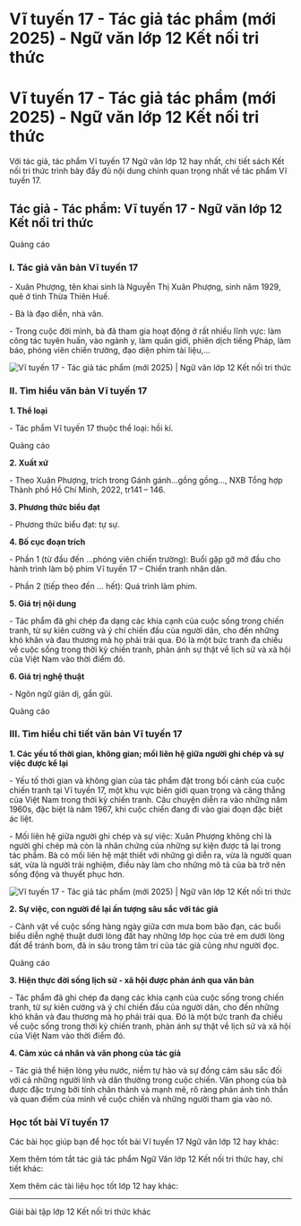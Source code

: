 # Vĩ tuyến 17 - Tác giả tác phẩm (mới 2025) - Ngữ văn lớp 12 Kết nối tri thức

# Vĩ tuyến 17 - Tác giả tác phẩm (mới 2025) - Ngữ văn lớp 12 Kết nối tri thức

Với tác giả, tác phẩm Vĩ tuyến 17 Ngữ văn lớp 12 hay nhất, chi tiết sách Kết nối tri thức trình bày đầy đủ nội dung chính quan trọng nhất về tác phẩm Vĩ tuyến 17.

## Tác giả - Tác phẩm: Vĩ tuyến 17 - Ngữ văn lớp 12 Kết nối tri thức

Quảng cáo

### **I. Tác giả văn bản Vĩ tuyến 17**

\- Xuân Phượng, tên khai sinh là Nguyễn Thị Xuân Phượng, sinh năm 1929, quê ở tỉnh Thừa Thiên Huế.

\- Bà là đạo diễn, nhà văn.

\- Trong cuộc đời mình, bà đã tham gia hoạt động ở rất nhiều lĩnh vực: làm công tác tuyên huấn, vào ngành y, làm quân giới, phiên dịch tiếng Pháp, làm báo, phóng viên chiến trường, đạo diện phim tài liệu,…

![Vĩ tuyến 17 - Tác giả tác phẩm \(mới 2025\) | Ngữ văn lớp 12 Kết nối tri thức](https://vietjack.com/soan-van-lop-12-kn/images/tac-gia-tac-pham-vi-tuyen-17.PNG)

### **II. Tìm hiểu văn bản Vĩ tuyến 17**

**1\. Thể loại**

\- Tác phẩm Vĩ tuyến 17 thuộc thể loại: hồi kí.

Quảng cáo

**2\. Xuất xứ**

\- Theo Xuân Phượng, trích trong Gánh gánh…gồng gồng…, NXB Tổng hợp Thành phố Hồ Chí Minh, 2022, tr141 – 146.

**3\. Phương thức biểu đạt**

\- Phương thức biểu đạt: tự sự.

**4\. Bố cục đoạn trích**

\- Phần 1 (từ đầu đến …phóng viên chiến trường): Buổi gặp gỡ mở đầu cho hành trình làm bộ phim Vĩ tuyến 17 – Chiến tranh nhân dân. 

\- Phần 2 (tiếp theo đến … hết): Quá trình làm phim. 

**5\. Giá trị nội dung**

\- Tác phẩm đã ghi chép đa dạng các khía cạnh của cuộc sống trong chiến tranh, từ sự kiên cường và ý chí chiến đấu của người dân, cho đến những khó khăn và đau thương mà họ phải trải qua. Đó là một bức tranh đa chiều về cuộc sống trong thời kỳ chiến tranh, phản ánh sự thật về lịch sử và xã hội của Việt Nam vào thời điểm đó.

**6\. Giá trị nghệ thuật**

\- Ngôn ngữ giản dị, gần gũi.

Quảng cáo

### **III. Tìm hiểu chi tiết văn bản Vĩ tuyến 17**

**1\. Các yếu tố thời gian, không gian; mối liên hệ giữa người ghi chép và sự việc được kể lại**

\- Yếu tố thời gian và không gian của tác phẩm đặt trong bối cảnh của cuộc chiến tranh tại Vĩ tuyến 17, một khu vực biên giới quan trọng và căng thẳng của Việt Nam trong thời kỳ chiến tranh. Câu chuyện diễn ra vào những năm 1960s, đặc biệt là năm 1967, khi cuộc chiến đang đi vào giai đoạn đặc biệt ác liệt.

\- Mối liên hệ giữa người ghi chép và sự việc: Xuân Phượng không chỉ là người ghi chép mà còn là nhân chứng của những sự kiện được tả lại trong tác phẩm. Bà có mối liên hệ mật thiết với những gì diễn ra, vừa là người quan sát, vừa là người trải nghiệm, điều này làm cho những mô tả của bà trở nên sống động và thuyết phục hơn.

![Vĩ tuyến 17 - Tác giả tác phẩm \(mới 2025\) | Ngữ văn lớp 12 Kết nối tri thức](https://vietjack.com/soan-van-lop-12-kn/images/tac-gia-tac-pham-vi-tuyen-17-1.PNG)

**2\. Sự việc, con người để lại ấn tượng sâu sắc với tác giả**

\- Cảnh vật về cuộc sống hàng ngày giữa cơn mưa bom bão đạn, các buổi biểu diễn nghệ thuật dưới lòng đất hay những lớp học của trẻ em dưới lòng đất để tránh bom, đã in sâu trong tâm trí của tác giả cũng như người đọc.

Quảng cáo

**3\. Hiện thực đời sống lịch sử - xã hội được phản ánh qua văn bản**

\- Tác phẩm đã ghi chép đa dạng các khía cạnh của cuộc sống trong chiến tranh, từ sự kiên cường và ý chí chiến đấu của người dân, cho đến những khó khăn và đau thương mà họ phải trải qua. Đó là một bức tranh đa chiều về cuộc sống trong thời kỳ chiến tranh, phản ánh sự thật về lịch sử và xã hội của Việt Nam vào thời điểm đó.

**4\. Cảm xúc cá nhân và văn phong của tác giả**

\- Tác giả thể hiện lòng yêu nước, niềm tự hào và sự đồng cảm sâu sắc đối với cả những người lính và dân thường trong cuộc chiến. Văn phong của bà được đặc trưng bởi tính chân thành và mạnh mẽ, rõ ràng phản ánh tinh thần và quan điểm của mình về cuộc chiến và những người tham gia vào nó.

### **Học tốt bài Vĩ tuyến 17**

Các bài học giúp bạn để học tốt bài Vĩ tuyến 17 Ngữ văn lớp 12 hay khác:

Xem thêm tóm tắt tác giả tác phẩm Ngữ Văn lớp 12 Kết nối tri thức hay, chi tiết khác:

Xem thêm các tài liệu học tốt lớp 12 hay khác:

* * *

Giải bài tập lớp 12 Kết nối tri thức khác
